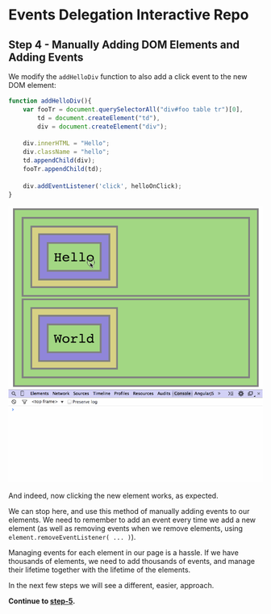 # Events Delegation Interactive Repo

## Step 4 - Manually Adding DOM Elements and Adding Events

We modify the `addHelloDiv` function to also add a click event to the new
DOM element:

```Javascript
function addHelloDiv(){
    var fooTr = document.querySelectorAll("div#foo table tr")[0],
        td = document.createElement("td"),
        div = document.createElement("div");

    div.innerHTML = "Hello";
    div.className = "hello";
    td.appendChild(div);
    fooTr.appendChild(td);

    div.addEventListener('click', helloOnClick);
}
```

![preview](assets/4.gif)

And indeed, now clicking the new element works, as expected.

We can stop here, and use this method of manually adding events to our elements. We need to remember to add an event every time we add a new element (as well as removing events when we remove elements, using `element.removeEventListener( ... )`).

Managing events for each element in our page is a hassle. If we have thousands of elements, we need to add thousands of events, and manage their lifetime together with the lifetime of the elements.

In the next few steps we will see a different, easier, approach.

__Continue to [step-5](../../tree/step-5).__
